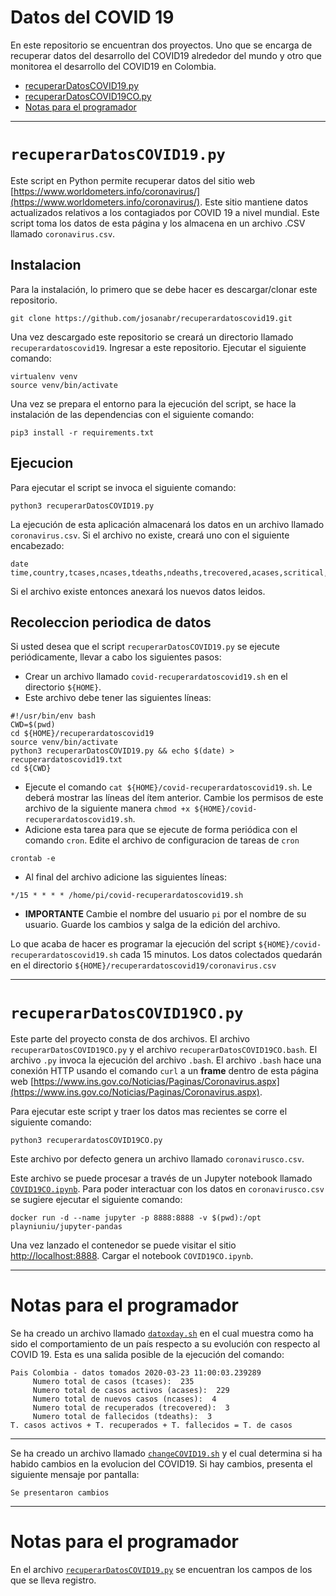 # Datos del COVID 19

En este repositorio se encuentran dos proyectos. 
Uno que se encarga de recuperar datos del desarrollo del COVID19 alrededor del mundo y otro que monitorea el desarrollo del COVID19 en Colombia.

* [recuperarDatosCOVID19.py](#recuperardatoscovid19.py)
* [recuperarDatosCOVID19CO.py](#recuperardatoscovid19co.py)
* [Notas para el programador](#notas-para-el-programador)

---

# `recuperarDatosCOVID19.py`

Este script en Python permite recuperar datos del sitio web [https://www.worldometers.info/coronavirus/](https://www.worldometers.info/coronavirus/). 
Este sitio mantiene datos actualizados relativos a los contagiados por COVID 19 a nivel mundial. 
Este script toma los datos de esta página y los almacena en un archivo .CSV llamado `coronavirus.csv`.

## Instalacion

Para la instalación, lo primero que se debe hacer es descargar/clonar este repositorio.

```
git clone https://github.com/josanabr/recuperardatoscovid19.git
```

Una vez descargado este repositorio se creará un directorio llamado `recuperardatoscovid19`. 
Ingresar a este repositorio.
Ejecutar el siguiente comando:

```
virtualenv venv
source venv/bin/activate
```

Una vez se prepara el entorno para la ejecución del script, se hace la instalación de las dependencias con el siguiente comando:

```
pip3 install -r requirements.txt
```

## Ejecucion

Para ejecutar el script se invoca el siguiente comando:

```
python3 recuperarDatosCOVID19.py
```

La ejecución de esta aplicación almacenará los datos en un archivo llamado `coronavirus.csv`.
Si el archivo no existe, creará uno con el siguiente encabezado:

```
date time,country,tcases,ncases,tdeaths,ndeaths,trecovered,acases,scritical,casesxmillion,1stcase
```

Si el archivo existe entonces anexará los nuevos datos leidos.

## Recoleccion periodica de datos

Si usted desea que el script `recuperarDatosCOVID19.py` se ejecute periódicamente, llevar a cabo los siguientes pasos:

* Crear un archivo llamado `covid-recuperardatoscovid19.sh` en el directorio `${HOME}`. 
* Este archivo debe tener las siguientes líneas:
```
#!/usr/bin/env bash
CWD=$(pwd)
cd ${HOME}/recuperardatoscovid19
source venv/bin/activate
python3 recuperarDatosCOVID19.py && echo $(date) > recuperardatoscovid19.txt
cd ${CWD}
```
* Ejecute el comando `cat ${HOME}/covid-recuperardatoscovid19.sh`. Le deberá mostrar las líneas del ítem anterior. Cambie los permisos de este archivo de la siguiente manera `chmod +x ${HOME}/covid-recuperardatoscovid19.sh`. 
* Adicione esta tarea para que se ejecute de forma periódica con el comando `cron`. Edite el archivo de configuracion de tareas de `cron`
```
crontab -e
```
* Al final del archivo adicione las siguientes líneas:
```
*/15 * * * * /home/pi/covid-recuperardatoscovid19.sh
```
* **IMPORTANTE** Cambie el nombre del usuario `pi` por el nombre de su usuario. Guarde los cambios y salga de la edición del archivo.

Lo que acaba de hacer es programar la ejecución del script `${HOME}/covid-recuperardatoscovid19.sh` cada 15 minutos. 
Los datos colectados quedarán en el directorio `${HOME}/recuperardatoscovid19/coronavirus.csv`

---

# `recuperarDatosCOVID19CO.py`

Este parte del proyecto consta de dos archivos. 
El archivo `recuperarDatosCOVID19CO.py` y el archivo `recuperarDatosCOVID19CO.bash`.
El archivo `.py` invoca la ejecución del archivo `.bash`. 
El archivo `.bash` hace una conexión HTTP usando el comando `curl` a un **frame** dentro de esta página web [https://www.ins.gov.co/Noticias/Paginas/Coronavirus.aspx](https://www.ins.gov.co/Noticias/Paginas/Coronavirus.aspx).

Para ejecutar este script y traer los datos mas recientes se corre el siguiente comando:

```
python3 recuperardatosCOVID19CO.py
```

Este archivo por defecto genera un archivo llamado `coronavirusco.csv`.

Este archivo se puede procesar a través de un Jupyter notebook llamado [`COVID19CO.ipynb`](COVID19CO.ipynb).
Para poder interactuar con los datos en `coronavirusco.csv` se sugiere ejecutar el siguiente comando:

```
docker run -d --name jupyter -p 8888:8888 -v $(pwd):/opt playniuniu/jupyter-pandas
```

Una vez lanzado el contenedor se puede visitar el sitio [http://localhost:8888](http://localhost:8888).
Cargar el notebook  `COVID19CO.ipynb`. 

---

# Notas para el programador

Se ha creado un archivo llamado [`datoxday.sh`](datosxday.sh) en el cual muestra como ha sido el comportamiento de un país respecto a su evolución con respecto al COVID 19.
Esta es una salida posible de la ejecución del comando:

```
Pais Colombia - datos tomados 2020-03-23 11:00:03.239289
	 Numero total de casos (tcases):  235
	 Numero total de casos activos (acases):  229
	 Numero total de nuevos casos (ncases):  4
	 Numero total de recuperados (trecovered):  3
	 Numero total de fallecidos (tdeaths):  3
T. casos activos + T. recuperados + T. fallecidos = T. de casos
```

---

Se ha creado un archivo llamado [`changeCOVID19.sh`](changeCOVID19.sh) y el cual determina si ha habido cambios en la evolucion del COVID19. 
Si hay cambios, presenta el siguiente mensaje por pantalla:

```
Se presentaron cambios
```

---

# Notas para el programador

En el archivo [`recuperarDatosCOVID19.py`](recuperarDatosCOVID19.py) se encuentran los campos de los que se lleva registro.
